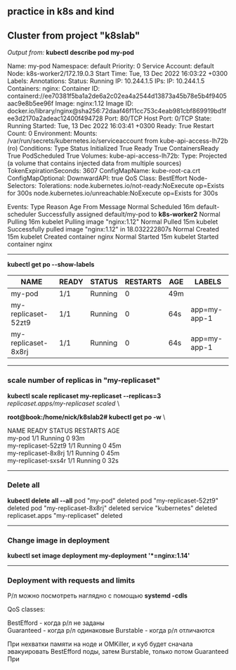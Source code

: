 ## practice in k8s and kind

**Cluster from project "k8slab"**
---------

*Output from:*  **kubectl describe pod my-pod**



Name:             my-pod
Namespace:        default
Priority:         0
Service Account:  default
Node:             k8s-worker2/172.19.0.3
Start Time:       Tue, 13 Dec 2022 16:03:22 +0300
Labels:           <none>
Annotations:      <none>
Status:           Running
IP:               10.244.1.5
IPs:
  IP:  10.244.1.5
Containers:
  nginx:
    Container ID:   containerd://ee70381f5ba1a2de6a2c02ea4a2544d13873a45b78e5b4f9405aac9e8b5ee96f
    Image:          nginx:1.12
    Image ID:       docker.io/library/nginx@sha256:72daaf46f11cc753c4eab981cbf869919bd1fee3d2170a2adeac12400f494728
    Port:           80/TCP
    Host Port:      0/TCP
    State:          Running
      Started:      Tue, 13 Dec 2022 16:03:41 +0300
    Ready:          True
    Restart Count:  0
    Environment:    <none>
    Mounts:
      /var/run/secrets/kubernetes.io/serviceaccount from kube-api-access-lh72b (ro)
Conditions:
  Type              Status
  Initialized       True 
  Ready             True 
  ContainersReady   True 
  PodScheduled      True 
Volumes:
  kube-api-access-lh72b:
    Type:                    Projected (a volume that contains injected data from multiple sources)
    TokenExpirationSeconds:  3607
    ConfigMapName:           kube-root-ca.crt
    ConfigMapOptional:       <nil>
    DownwardAPI:             true
QoS Class:                   BestEffort
Node-Selectors:              <none>
Tolerations:                 node.kubernetes.io/not-ready:NoExecute op=Exists for 300s
                             node.kubernetes.io/unreachable:NoExecute op=Exists for 300s


Events:
  Type    Reason     Age   From               Message
  Normal  Scheduled  16m   default-scheduler  Successfully assigned default/my-pod to **k8s-worker2**
  Normal  Pulling    16m   kubelet            Pulling image "nginx:1.12"
  Normal  Pulled     15m   kubelet            Successfully pulled image "nginx:1.12" in 18.032222807s
  Normal  Created    15m   kubelet            Created container nginx
  Normal  Started    15m   kubelet            Started container nginx
  



-----------

  **kubectl get po --show-labels**
  
| NAME                | READY | STATUS  | RESTARTS | AGE | LABELS       |
|---------------------|-------|---------|----------|-----|--------------|
| my-pod              | 1/1   | Running | 0        | 49m | <none>       |
| my-replicaset-52zt9 | 1/1   | Running | 0        | 64s | app=my-app-1 |
| my-replicaset-8x8rj | 1/1   | Running | 0        | 64s | app=my-app-1 |

-----------
### scale number of replicas in "my-replicaset"

**kubectl scale replicaset my-replicaset --replicas=3** \
*replicaset.apps/my-replicaset scaled*  \

**root@book:/home/nick/k8slab2# kubectl get po -w**  \

NAME                  READY   STATUS    RESTARTS   AGE  
my-pod                1/1     Running   0          93m  
my-replicaset-52zt9   1/1     Running   0          45m  
my-replicaset-8x8rj   1/1     Running   0          45m  
my-replicaset-sxs4r   1/1     Running   0          32s  
  
 -----------
 ### Delete all
 **kubectl delete all --all**
pod "my-pod" deleted
pod "my-replicaset-52zt9" deleted
pod "my-replicaset-8x8rj" deleted
service "kubernetes" deleted
replicaset.apps "my-replicaset" deleted


----------
### Change image in deployment 
**kubectl set image deployment my-deployment '*=nginx:1.14'**  


----------
### Deployment with requests and limits
Р/л можно посмотреть наглядно с помощью **systemd -cdls**

QoS classes:

BestEfford - когда р/л не заданы    
Guaranteed - когда р/л одинаковые
Burstable - когда р/л отличаются

При нехватки памяти на ноде и ОМKiller, и куб будет сначала эвакуировать BestEfford поды, затем Burstable, только потом Guaranteed
При 